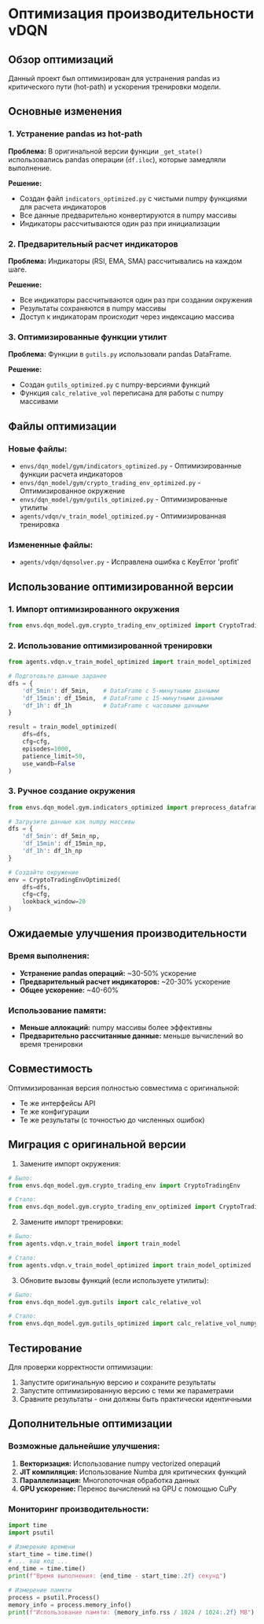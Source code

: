 # Оптимизация производительности vDQN

## Обзор оптимизаций

Данный проект был оптимизирован для устранения pandas из критического пути (hot-path) и ускорения тренировки модели.

## Основные изменения

### 1. Устранение pandas из hot-path

**Проблема:** В оригинальной версии функции `_get_state()` использовались pandas операции (`df.iloc`), которые замедляли выполнение.

**Решение:** 
- Создан файл `indicators_optimized.py` с чистыми numpy функциями для расчета индикаторов
- Все данные предварительно конвертируются в numpy массивы
- Индикаторы рассчитываются один раз при инициализации

### 2. Предварительный расчет индикаторов

**Проблема:** Индикаторы (RSI, EMA, SMA) рассчитывались на каждом шаге.

**Решение:**
- Все индикаторы рассчитываются один раз при создании окружения
- Результаты сохраняются в numpy массивы
- Доступ к индикаторам происходит через индексацию массива

### 3. Оптимизированные функции утилит

**Проблема:** Функции в `gutils.py` использовали pandas DataFrame.

**Решение:**
- Создан `gutils_optimized.py` с numpy-версиями функций
- Функция `calc_relative_vol` переписана для работы с numpy массивами

## Файлы оптимизации

### Новые файлы:
- `envs/dqn_model/gym/indicators_optimized.py` - Оптимизированные функции расчета индикаторов
- `envs/dqn_model/gym/crypto_trading_env_optimized.py` - Оптимизированное окружение
- `envs/dqn_model/gym/gutils_optimized.py` - Оптимизированные утилиты
- `agents/vdqn/v_train_model_optimized.py` - Оптимизированная тренировка

### Измененные файлы:
- `agents/vdqn/dqnsolver.py` - Исправлена ошибка с KeyError 'profit'

## Использование оптимизированной версии

### 1. Импорт оптимизированного окружения

```python
from envs.dqn_model.gym.crypto_trading_env_optimized import CryptoTradingEnvOptimized
```

### 2. Использование оптимизированной тренировки

```python
from agents.vdqn.v_train_model_optimized import train_model_optimized

# Подготовьте данные заранее
dfs = {
    'df_5min': df_5min,    # DataFrame с 5-минутными данными
    'df_15min': df_15min,  # DataFrame с 15-минутными данными
    'df_1h': df_1h         # DataFrame с часовыми данными
}

result = train_model_optimized(
    dfs=dfs,
    cfg=cfg,
    episodes=1000,
    patience_limit=50,
    use_wandb=False
)
```

### 3. Ручное создание окружения

```python
from envs.dqn_model.gym.indicators_optimized import preprocess_dataframes

# Загрузите данные как numpy массивы
dfs = {
    'df_5min': df_5min_np,
    'df_15min': df_15min_np, 
    'df_1h': df_1h_np
}

# Создайте окружение
env = CryptoTradingEnvOptimized(
    dfs=dfs,
    cfg=cfg,
    lookback_window=20
)
```

## Ожидаемые улучшения производительности

### Время выполнения:
- **Устранение pandas операций:** ~30-50% ускорение
- **Предварительный расчет индикаторов:** ~20-30% ускорение
- **Общее ускорение:** ~40-60%

### Использование памяти:
- **Меньше аллокаций:** numpy массивы более эффективны
- **Предварительно рассчитанные данные:** меньше вычислений во время тренировки

## Совместимость

Оптимизированная версия полностью совместима с оригинальной:
- Те же интерфейсы API
- Те же конфигурации
- Те же результаты (с точностью до численных ошибок)

## Миграция с оригинальной версии

1. Замените импорт окружения:
```python
# Было:
from envs.dqn_model.gym.crypto_trading_env import CryptoTradingEnv

# Стало:
from envs.dqn_model.gym.crypto_trading_env_optimized import CryptoTradingEnvOptimized
```

2. Замените импорт тренировки:
```python
# Было:
from agents.vdqn.v_train_model import train_model

# Стало:
from agents.vdqn.v_train_model_optimized import train_model_optimized
```

3. Обновите вызовы функций (если используете утилиты):
```python
# Было:
from envs.dqn_model.gym.gutils import calc_relative_vol

# Стало:
from envs.dqn_model.gym.gutils_optimized import calc_relative_vol_numpy
```

## Тестирование

Для проверки корректности оптимизации:

1. Запустите оригинальную версию и сохраните результаты
2. Запустите оптимизированную версию с теми же параметрами
3. Сравните результаты - они должны быть практически идентичными

## Дополнительные оптимизации

### Возможные дальнейшие улучшения:

1. **Векторизация:** Использование numpy vectorized операций
2. **JIT компиляция:** Использование Numba для критических функций
3. **Параллелизация:** Многопоточная обработка данных
4. **GPU ускорение:** Перенос вычислений на GPU с помощью CuPy

### Мониторинг производительности:

```python
import time
import psutil

# Измерение времени
start_time = time.time()
# ... ваш код ...
end_time = time.time()
print(f"Время выполнения: {end_time - start_time:.2f} секунд")

# Измерение памяти
process = psutil.Process()
memory_info = process.memory_info()
print(f"Использование памяти: {memory_info.rss / 1024 / 1024:.2f} MB")
```
